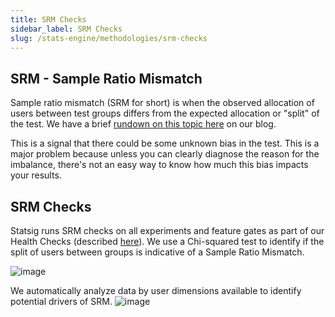 ```yaml
---
title: SRM Checks
sidebar_label: SRM Checks
slug: /stats-engine/methodologies/srm-checks
---
```


## SRM - Sample Ratio Mismatch

Sample ratio mismatch (SRM for short) is when the observed allocation of users between test groups differs from the expected allocation or "split" of the test. We have a brief [rundown on this topic here](https://www.statsig.com/blog/sample-ratio-mismatch) on our blog.

This is a signal that there could be some unknown bias in the test. This is a major problem because unless you can clearly diagnose the reason for the imbalance, there's not an easy way to know how much this bias impacts your results.

## SRM Checks

Statsig runs SRM checks on all experiments and feature gates as part of our Health Checks (described [here](../../experiments-plus/monitor.md)). We use a Chi-squared test to identify if the split of users between groups is indicative of a Sample Ratio Mismatch.

![image](https://github.com/statsig-io/docs/assets/31516123/3e05224d-64cc-4047-b73a-368be5005af6)

We automatically analyze data by user dimensions available to identify potential drivers of SRM. 
![image](https://github.com/statsig-io/docs/assets/31516123/8ecd6930-a493-4f91-8590-71b0f42dfb30)
